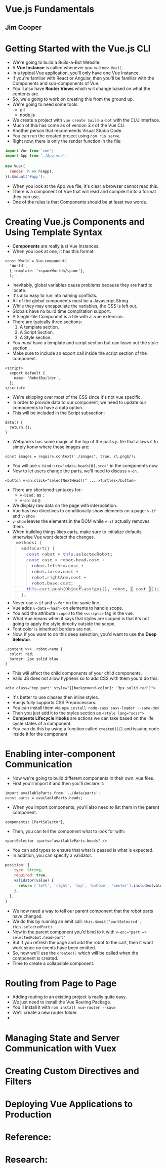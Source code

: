 # Vue.js Fundamentals
## Jim Cooper

# Getting Started with the Vue.js CLI
- We're going to build a Build-a-Bot Website.
- A **Vue Instance** is called whenever you call `new Vue()`.
- In a typical Vue application, you'll only have one Vue Instance.
- If you're familiar with React or Angular, then you'll be familiar with the Components and sub-components of Vue.
- You'll also have **Router Views** which will change based on what the contents are.
- So, we'e going to work on creating this from the ground up.
- We're going to need some tools:
  * git
  * node.js
- We create a project with `vue create build-a-bot` with the CLU interface.
- Much of this has come as of version *3.x* of the Vue CLI.
- Another person that recommends Visual Studio Code.
- You can run the created project using `npm run serve`.
- Right now, there is only the render function in the file:
```js
import Vue from 'vue';
import App from './App.vue';

new Vue({
  render: h => h(App),
}).$mount('#app');

```
- When you look at the App.vue file, it's clear a browser cannot read this.
- There is a component of Vue that will read and compile it into a format they can use.
- One of the rules is that Components should be at least two words.


# Creating Vue.js Components and Using Template Syntax
- **Components** are really just Vue Instances.
- When you look at one, it has this format:
```
const World = Vue.component(
  'World',
  { template: '<span>World</span>'},
  );
```
- Inevitably, global variables cause problems because they are hard to locate.
- It's also easy to run into naming conflicts.
- All of the global components must be a Javascript String.
- While they may encapsulate the variables, the CSS is left out.
- Globals have no build time complitation support.
- A Single-file Component is a file with a .vue extension.
- There are typically three sections:
  1. A template section.
  2. A Script Section.
  3. A Style section.
- You *must* have a template and script section but can leave out the style section.
- Make sure to include an export call inside the script section of the component.
```
<script>
  export default {
    name: 'RobotBuilder',
  };
</script>
```
- We're skipping over most of the CSS since it's not vue specific.
- In order to provide data to our component, we need to update our components to have a data option.
- This will be included in the Script subsection:
```
data() {
  return {};
}

```
- Webpacks has some magic at the top of the parts.js file that allows it to simply konw where those images are:
```
const images = require.context('./images', true, /\.png$/);
```
- You will use `v-bind:src="<data.heads[0].src>"` in the components now.
- Now to let users change the parts, we'll need to discuss `v-on`.
```
<button v-on:click="selectNextHead()" ... >Turtles</button>
```
- There are shortened syntaxes for:
  * `v-bind:` as `:`
  * `v-on:` as `@`
- We display raw data on the page with interpolation.
- Vue has two directives to conditionally show elements on a page: `v-if` and `v-show`
- `v-show` leaves the elements in the DOM while `v-if` actually removes them.
- When building things likes carts, make sure to initialize defaults otherwise Vue wont detect the changes.
![Cart Code example](images/cart-example.png)
- Never use `v-if` and `v-for` on the same line.
- Vue adds `v-data-<hash>` on elements to handle scope.
- You add the attribute `scoped` to the `<scripts>` tag in the vue.
- What Vue means when it says that styles are scoped is that it's not going to apply the style directly outside the scope.
- Font color is inherited; borders are not.
- Now, if you want to do this deep selection, you'd want to use the **Deep Selector**.
```
.content >>> .robot-name {
  color: red;
  border: 2px solid blue
}
```
- This will affect the child components of your child components.
- Valid JS does not allow hyphens so to add CSS with them you'd do this:
```
<div class="top part" style="{[background-color]: '3px solid red'}">
```
- It's better to use classes then inline styles.
- Vue.js fully supports CSS Preprocessors.
- You can install them via `npm install node-sass sass-loader --save-dev`
- Then you just add it to the styles section as `<style lang="scss">`
- **Compents Lifecycle Hooks** are actions we can take based on the life cycle states of a component.
- You can do this by using a function called `created(){}` and issuing code inside it for the component.

# Enabling inter-component Communication
- Now we're going to build different components in their own .vue files.
- First you'll import it and then you'll declare it:
```
import availableParts from '../data/parts';
const parts = availableParts.heads;
```
- When you import components, you'll also need to list them in the parent component.
```
components: [PartSelector],
```
- Then, you can tell the component what to look for with:
```
<partSelector :parts="availableParts.heads" />
```
- You can add types to ensure that what is passed is what is expected.
- In addition, you can specify a validator.
```js
position: {
    type: String,
    required: true,
    validator(value) {
      return ['left', 'right', 'top', 'bottom', 'center'].includes(value)
    },
  },
}
```
- We now need a way to tell our parent component that the robot parts have changed.
- We do this by running an emit call: `this.$emit('partSelected', this.selectedPart)`.
- Now in the parent component you'd bind to it with `v-on:="part => selectedRobot.head=part"`
- But if you refresh the page and add the robot to the cart, then it wont work since no events have been emitted.
- So, now we'll use the `created()` which will be called when the component is created.
- Time to create a collapsible component.


# Routing from Page to Page
- Adding routing to an existing project is really quite easy.
- We just need to install the Vue Routing Package.
- You'll install it with `npm install vue-router --save`
- We'll create a new router folder.
- 



# Managing State and Server Communication with Vuex

# Creating Custom Directives and Filters

# Deploying Vue Applications to Production

# Reference:

# Research:
